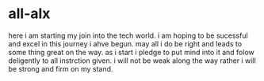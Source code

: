 # all-alx
here i am starting my join into the tech world.
i am hoping to be sucessful and excel in this journey i ahve begun.
may all i do be right and leads to some thing great on the way.
as i start i pledge to put mind into it and folow deligently to all instrction given.
i will not be weak along the way rather i will be strong and firm on my stand.
